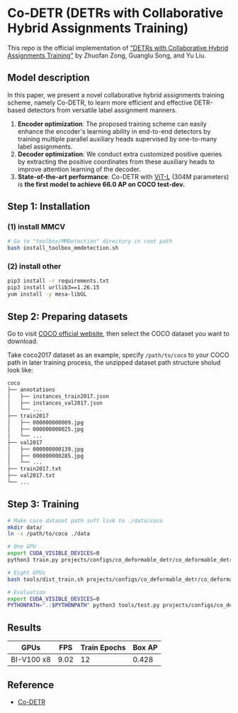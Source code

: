 # Co-DETR (DETRs with Collaborative Hybrid Assignments Training)
This repo is the official implementation of ["DETRs with Collaborative Hybrid Assignments Training"](https://arxiv.org/pdf/2211.12860.pdf) by Zhuofan Zong, Guanglu Song, and Yu Liu.

## Model description

In this paper, we present a novel collaborative hybrid assignments training scheme, namely Co-DETR, to learn more efficient and effective DETR-based detectors from versatile label assignment manners. 
1. **Encoder optimization**: The proposed training scheme can easily enhance the encoder's learning ability in end-to-end detectors by training multiple parallel auxiliary heads supervised by one-to-many label assignments. 
2. **Decoder optimization**: We conduct extra customized positive queries by extracting the positive coordinates from these auxiliary heads to improve attention learning of the decoder. 
3. **State-of-the-art performance**: Co-DETR with [ViT-L](https://github.com/baaivision/EVA/tree/master/EVA-02) (304M parameters) is **the first model to achieve 66.0 AP on COCO test-dev.**

## Step 1: Installation
### (1) install MMCV
```bash
# Go to "toolbox/MMDetection" directory in root path
bash install_toolbox_mmdetection.sh
```
### (2) install other
```bash
pip3 install -r requirements.txt
pip3 install urllib3==1.26.15
yum install -y mesa-libGL
```

## Step 2: Preparing datasets

Go to visit [COCO official website](https://cocodataset.org/#download), then select the COCO dataset you want to download.

Take coco2017 dataset as an example, specify `/path/to/coco` to your COCO path in later training process, the unzipped dataset path structure sholud look like:

```bash
coco
├── annotations
│   ├── instances_train2017.json
│   ├── instances_val2017.json
│   └── ...
├── train2017
│   ├── 000000000009.jpg
│   ├── 000000000025.jpg
│   └── ...
├── val2017
│   ├── 000000000139.jpg
│   ├── 000000000285.jpg
│   └── ...
├── train2017.txt
├── val2017.txt
└── ...
```

## Step 3: Training

```bash
# Make coco dataset path soft link to ./data/coco
mkdir data/
ln -s /path/to/coco ./data
```

```bash
# One GPU
export CUDA_VISIBLE_DEVICES=0
python3 train.py projects/configs/co_deformable_detr/co_deformable_detr_r50_1x_coco.py --work-dir path_to_exp --no-validate --auto-resume

# Eight GPUs
bash tools/dist_train.sh projects/configs/co_deformable_detr/co_deformable_detr_r50_1x_coco.py 8 path_to_exp --no-validate --auto-resume

# Evaluation
export CUDA_VISIBLE_DEVICES=0
PYTHONPATH=".:$PYTHONPATH" python3 tools/test.py projects/configs/co_deformable_detr/co_deformable_detr_r50_1x_coco.py path_to_exp/latest.pth --eval bbox
```

## Results

| GPUs | FPS | Train Epochs | Box AP |
|------|---------|----------|--------|
| BI-V100 x8 | 9.02 | 12  | 0.428    |

## Reference
- [Co-DETR](https://github.com/Sense-X/Co-DETR)